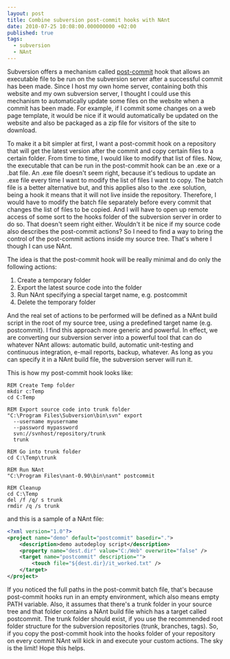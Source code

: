 ```yaml
---
layout: post
title: Combine subversion post-commit hooks with NAnt
date: 2010-07-25 10:08:00.000000000 +02:00
published: true
tags:
  - subversion
  - NAnt
---
```


Subversion offers a mechanism called
<a href="http://svnbook.red-bean.com/en/1.4/svn.ref.reposhooks.post-commit.html">post-commit</a>
hook that allows an executable file to be run on the subversion server after a
successful commit has been made. Since I host my own home server, containing
both this website and my own subversion server, I thought I could use this
mechanism to automatically update some files on the website when a commit has
been made. For example, if I commit some changes on a web page template, it
would be nice if it would automatically be updated on the website and also be
packaged as a zip file for visitors of the site to download.

To make it a bit simpler at first, I want a post-commit hook on a repository
that will get the latest version after the commit and copy certain files to a
certain folder. From time to time, I would like to modify that list of files.
Now, the executable that can be run in the post-commit hook can be an .exe or a
.bat file. An .exe file doesn't seem right, because it's tedious to update an
.exe file every time I want to modify the list of files I want to copy. The
batch file is a better alternative but, and this applies also to the .exe
solution, being a hook it means that it will not live inside the repository.
Therefore, I would have to modify the batch file separately before every commit
that changes the list of files to be copied. And I will have to open up remote
access of some sort to the hooks folder of the subversion server in order to do
so. That doesn't seem right either. Wouldn't it be nice if my source code also
describes the post-commit actions? So I need to find a way to bring the control
of the post-commit actions inside my source tree. That's where I though I can
use NAnt.

The idea is that the post-commit hook will be really minimal and do only the
following actions:

<ol>
<li>Create a temporary folder</li>
<li>Export the latest source code into the folder</li>
<li>Run NAnt specifying a special target name, e.g. postcommit</li>
<li>Delete the temporary folder</li>
</ol>

And the real set of actions to be performed will be defined as a NAnt build
script in the root of my source tree, using a predefined target name (e.g.
postcommit). I find this approach more generic and powerful. In effect, we are
converting our subversion server into a powerful tool that can do whatever NAnt
allows: automatic build, automatic unit-testing and continuous integration,
e-mail reports, backup, whatever. As long as you can specify it in a NAnt build
file, the subversion server will run it.

This is how my post-commit hook looks like:

```batch
REM Create Temp folder
mkdir c:Temp
cd C:Temp

REM Export source code into trunk folder
"C:\Program Files\Subversion\bin\svn" export
  --username myusername
  --password mypassword
  svn://svnhost/repository/trunk
  trunk

REM Go into trunk folder
cd C:\Temp\trunk

REM Run NAnt
"C:\Program Files\nant-0.90\bin\nant" postcommit

REM Cleanup
cd C:\Temp
del /f /q/ s trunk
rmdir /q /s trunk
```

and this is a sample of a NAnt file:

```xml
<?xml version="1.0"?>
<project name="demo" default="postcommit" basedir=".">
	<description>demo autodeploy script</description>
	<property name="dest.dir" value="C:/Web" overwrite="false" />
	<target name="postcommit" description="">
		<touch file="${dest.dir}/it_worked.txt" />
	</target>
</project>
```

If you noticed the full paths in the post-commit batch file, that's because
post-commit hooks run in an empty environment, which also means empty PATH
variable. Also, it assumes that there's a trunk folder in your source tree and
that folder contains a NAnt build file which has a target called postcommit. The
trunk folder should exist, if you use the recommended root folder structure for
the subversion repositories (trunk, branches, tags). So, if you copy the
post-commit hook into the hooks folder of your repository on every commit NAnt
will kick in and execute your custom actions. The sky is the limit! Hope this
helps.
